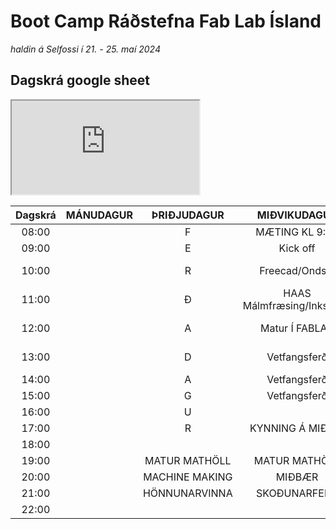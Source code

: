 # Boot Camp Ráðstefna Fab Lab Ísland 

*haldin á Selfossi í 21. - 25. maí 2024*

## Dagskrá google sheet

<iframe src="https://docs.google.com/spreadsheets/d/e/2PACX-1vTRk7RkXwjAVGuX6MYAfAJhDULZ5lK2OJYemeZsCFHXWgv1KTBR8kKNWRvuWFnKorgMZLM9-NtVZguZ/pubhtml?gid=1334092490&amp;single=true&amp;widget=true&amp;headers=false"></iframe>

|Dagskrá| MÁNUDAGUR | ÞRIÐJUDAGUR   | MIÐVIKUDAGUR                | FIMMTUDAGUR           | FÖSTUDAGUR             | LAUGARDAGUR |
|:-----:|:---------:|:-------------:|:---------------------------:|:---------------------:|:----------------------:|:-----------:|
| 08:00 |           |       F       |    MÆTING KL 9:00           |  MÆTING KL 9:00       |  MÆTING KL 9:00        |             |
| 09:00 |           |       E       |      Kick off               | Kynningarmyndband     | Kynningarmyndband      |             |
| 10:00 |           |      R        | Freecad/Ondsel              | Github kennsla        | Kennsluefni Grunnskóla |             |
| 11:00 |           |      Ð        | HAAS Málmfræsing/Inkscape   | Jesmonite steypun     |                        |KVEÐJU BRÖNSH|
| 12:00 |           |      A        | Matur Í FABLAB              | HLAÐBORÐ ELDHÚSIÐ     |  HLAÐBORÐ ELDHÚSIÐ     |             |
| 13:00 |           |       D       | Vetfangsferð                | Kennsluefni grunnskóla|  SKOÐUNAR FERÐ         |             |
| 14:00 |           |       A       | Vetfangsferð                | Fyrirtækjaheimsókn    |  FMCU                  |             |
| 15:00 |           |       G       | Vetfangsferð                | Stafræn saumavél      |                        |             |
| 16:00 |           |       U       |                             |                       |                        |             |
| 17:00 |           |      R        | KYNNING Á MIÐBÆ             |                       |                        |             |
| 18:00 |           |               |                             |                       |                        |             |
| 19:00 |           | MATUR MATHÖLL | MATUR MATHÖLL               | Hallanda              | FLÍS ÁRSHÁTÍÐ          |             |
| 20:00 |           | MACHINE MAKING| MIÐBÆR                      | PIZZU VEISLA          |  KRÍAN                 |             |
| 21:00 |           | HÖNNUNARVINNA | SKOÐUNARFERÐ                |                       |  SVEITAKRÁ             |             |
| 22:00 |           |               |                             |                       |                        |             |
